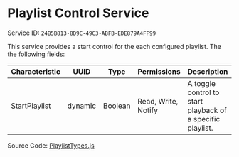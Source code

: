 # Playlist Control Service

Service ID: `24B5B813-8D9C-49C3-ABFB-EDE879A4FF99`

This service provides a start control for the each configured playlist. The
the following fields:

| Characteristic | UUID | Type | Permissions | Description |
|----------------|------|------|-------------|-------------|
| StartPlaylist | dynamic | Boolean | Read, Write, Notify | A toggle control to start playback of a specific playlist. |

Source Code: [PlaylistTypes.js](src/hap/PlaylistTypes.js)